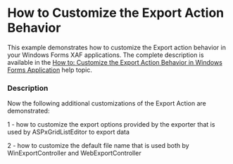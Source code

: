 # How to Customize the Export Action Behavior


<p>This example demonstrates how to customize the Export action behavior in your Windows Forms XAF applications. The complete description is available in the <a href="http://documentation.devexpress.com/#Xaf/CustomDocument3287">How to: Customize the Export Action Behavior in Windows Forms Application</a> help topic.</p>


<h3>Description</h3>

<p>Now the following additional customizations of the Export Action are demonstrated:</p><p>1 - how to customize the export options provided by the exporter that is used by ASPxGridListEditor to export data </p><p>2 - how to customize the default file name that is used both by WinExportController and WebExportController</p>

<br/>



